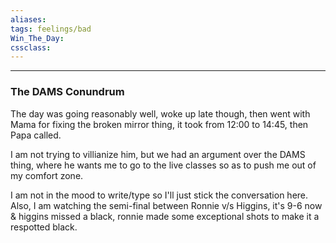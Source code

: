 ```yaml
---
aliases:  
tags: feelings/bad 
Win_The_Day:  
cssclass:
---
```

---

### The DAMS Conundrum
The day was going reasonably well, woke up late though, then went with Mama for fixing the broken mirror thing, it took from 12:00 to 14:45, then Papa called.

I am not trying to villianize him, but we had an argument over the DAMS thing, where he wants me to go to the live classes so as to push me out of my comfort zone.

I am not in the mood to write/type so I'll just stick the conversation here.
Also, I am watching the semi-final between Ronnie v/s Higgins, it's 9-6 now & higgins missed a black, ronnie made some exceptional shots to make it a respotted black.

